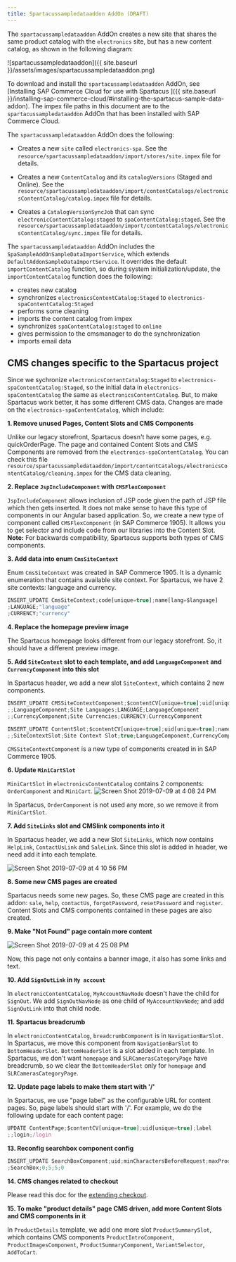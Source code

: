 ```yaml
---
title: Spartacussampledataaddon AddOn (DRAFT)
---
```


The `spartacussampledataaddon` AddOn creates a new site that shares the same product catalog with the `electronics` site, but has a new content catalog, as shown in the following diagram:

![spartacussampledataaddon]({{ site.baseurl }}/assets/images/spartacussampledataaddon.png)

To download and install the `spartacussampledataaddon` AddOn, see [Installing SAP Commerce Cloud for use with Spartacus
]({{ site.baseurl }}/installing-sap-commerce-cloud/#installing-the-spartacus-sample-data-addon). The impex file paths in this document are to the `spartacussampledataaddon` AddOn that has been installed with SAP Commerce Cloud.

The `spartacussampledataaddon` AddOn does the following:

- Creates a new `site` called `electronics-spa`. See the `resource/spartacussampledataaddon/import/stores/site.impex` file for details.

- Creates a new `ContentCatalog` and its `catalogVersions` (Staged and Online). See the `resource/spartacussampledataaddon/import/contentCatalogs/electronicsContentCatalog/catalog.impex` file for details.

- Creates a `CatalogVersionSyncJob` that can sync `electronicContentCatalog:staged` to `spaContentCatalog:staged`. See the `resource/spartacussampledataaddon/import/contentCatalogs/electronicsContentCatalog/sync.impex` file for details.

The `spartacussampledataaddon` AddOn includes the `SpaSampleAddOnSampleDataImportService`, which extends `DefaultAddonSampleDataImportService`. It overrides the default `importContentCatalog` function, so during system initialization/update, the `importContentCatalog` function does the following:

- creates new catalog
- synchronizes `electronicsContentCatalog:Staged` to `electronics-spaContentCatalog:Staged`
- performs some cleaning
- imports the content catalog from impex
- synchronizes `spaContentCatalog:staged` to `online`
- gives permission to the cmsmanager to do the synchronization
- imports email data

## CMS changes specific to the Spartacus project

Since we sychronize `electronicsContentCatalog:Staged` to `electronics-spaContentCatalog:Staged`, so the initial data in `electronics-spaContentCatalog` the same as `electronicsContentCatalog`. But, to make Spartacus work better, it has some different CMS data. Changes are made on the `electronics-spaContentCatalog`, which include:

**1. Remove unused Pages, Content Slots and CMS Components**

Unlike our legacy storefront, Spartacus doesn't have some pages, e.g. quickOrderPage. The page and contained Content Slots and CMS Components are removed from the `electronics-spaContentCatalog`. You can check this file `resource/spartacussampledataaddon/import/contentCatalogs/electronicsContentCatalog/cleaning.impex` for the CMS data cleaning.

**2. Replace `JspIncludeComponent` with `CMSFlexComponent`**

`JspIncludeComponent` allows inclusion of JSP code given the path of JSP file which then gets inserted. It does not make sense to have this type of components in our Angular based application. So, we create a new type of component called `CMSFlexComponent` (in SAP Commerce 1905). It allows you to get selector and include code from our libraries into the Content Slot.
**Note:** For backwards compatibility, Spartacus supports both types of CMS components.

**3. Add data into enum `CmsSiteContext`**

Enum `CmsSiteContext` was created in SAP Commerce 1905. It is a dynamic enumeration that contains available site context. For Spartacus, we have 2 site contexts: language and currency.

```typescript
INSERT_UPDATE CmsSiteContext;code[unique=true];name[lang=$language]
;LANGUAGE;"language"
;CURRENCY;"currency"
```

**4. Replace the homepage preview image**

The Spartacus homepage looks different from our legacy storefront. So, it should have a different preview image.

**5. Add `SiteContext` slot to each template, and add `LanguageComponent` and `CurrencyComponent` into this slot**

In Spartacus header, we add a new slot `SiteContext`, which contains 2 new components.

```typescript
INSERT_UPDATE CMSSiteContextComponent;$contentCV[unique=true];uid[unique=true];name;context(code);&componentRef
;;LanguageComponent;Site Languages;LANGUAGE;LanguageComponent
;;CurrencyComponent;Site Currencies;CURRENCY;CurrencyComponent

INSERT_UPDATE ContentSlot;$contentCV[unique=true];uid[unique=true];name;active;cmsComponents(uid,$contentCV)
;;SiteContextSlot;Site Context Slot;true;LanguageComponent,CurrencyComponent
```

`CMSSiteContextComponent` is a new type of components created in in SAP Commerce 1905.

**6. Update `MiniCartSlot`**

`MiniCartSlot` in `electronicsContentCatalog` contains 2 components: `OrderComponent` and `MiniCart`. 
  ![Screen Shot 2019-07-09 at 4 08 24 PM](https://user-images.githubusercontent.com/44440575/60919474-d1fd2100-a263-11e9-8f7a-885df84e2b98.png)

In Spartacus, `OrderComponent` is not used any more, so we remove it from `MiniCartSlot`.

**7. Add `SiteLinks` slot and CMSlink components into it**

In Spartacus header, we add a new Slot `SiteLinks`, which now contains `HelpLink`, `ContactUsLink` and `SaleLink`. Since this slot is added in header, we need add it into each template.

  ![Screen Shot 2019-07-09 at 4 10 56 PM](https://user-images.githubusercontent.com/44440575/60919595-2b655000-a264-11e9-9667-8699220390ae.png)

**8. Some new CMS pages are created**

Spartacus needs some new pages. So, these CMS page are created in this addon: `sale`, `help`, `contactUs`, `forgotPassword`, `resetPassword` and `register`. Content Slots and CMS components contained in these pages are also created.

**9. Make "Not Found" page contain more content**

  ![Screen Shot 2019-07-09 at 4 25 08 PM](https://user-images.githubusercontent.com/44440575/60920445-35884e00-a266-11e9-8ba5-c1f2042d695c.png)

Now, this page not only contains a banner image, it also has some links and text.

**10. Add `SignOutLink` in `My account`**

In `electronicContentCatalog`, `MyAccountNavNode` doesn't have the child for `SignOut`. We add `SignOutNavNode` as one child of `MyAccountNavNode`; and add `SignOutLink` into that child node.

**11. Spartacus breadcrumb**

In `electronicContentCatalog`, `breadcrumbComponent` is in `NavigationBarSlot`. In Spartacus, we move this component from `NavigationBarSlot` to `BottomHeaderSlot`. `BottomHeaderSlot` is a slot added in each template. In Spartacus, we don't want `homepage` and `SLRCamerasCategoryPage` have breadcrumb, so we clear the `BottomHeaderSlot` only for `homepage` and `SLRCamerasCategoryPage`.

**12. Update page labels to make them start with '/'**

In Spartacus, we use "page label" as the configurable URL for content pages. So, page labels should start with '/'. For example, we do the following update for each content page:

```typescript
UPDATE ContentPage;$contentCV[unique=true];uid[unique=true];label
;;login;/login
```

**13. Reconfig searchbox component config**

```typescript
INSERT_UPDATE SearchBoxComponent;uid;minCharactersBeforeRequest;maxProducts;maxSuggestions;waitTimeBeforeRequest;$contentCV[unique=true]
;SearchBox;0;5;5;0
```

**14. CMS changes related to checkout**

Please read this doc for the [extending checkout](https://sap.github.io/cloud-commerce-spartacus-storefront-docs/extending-checkout/).


**15. To make "product details" page CMS driven, add more Content Slots and CMS components in it**

In `ProductDetails` template, we add one more slot `ProductSummarySlot`, which contains CMS components `ProductIntroComponent`, `ProductImagesComponent`, `ProductSummaryComponent`, `VariantSelector`, `AddToCart`.
